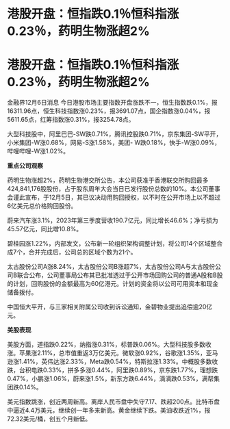# 港股开盘：恒指跌0.1％恒科指涨0.23％，药明生物涨超2%

# 港股开盘：恒指跌0.1％恒科指涨0.23％，药明生物涨超2%

金融界12月6日消息
今日港股市场主要指数开盘涨跌不一，恒生指数跌0.1%，报16311.96点，恒生科技指数涨0.23%，报3691.07点，国企指数涨0.04%，报5611.65点，红筹指数涨0.31%，报3254.78点。

大型科技股中，阿里巴巴-SW跌0.71%，腾讯控股跌0.71%，京东集团-SW平开，小米集团-W涨0.68%，网易-S涨1.58%，美团-
W跌0.18%，快手-W涨0.09%，哔哩哔哩-W涨1.02%。

**重点公司观察**

药明生物涨超2%，药明生物港交所公告，本公司获准于香港联交所购回最多424,841,176股股份，占于股东周年大会当日已发行股份总数的10%。本公司董事会谨此宣布，于12月5日，其已议决动用购回授权，以不时在公开市场上以不超过6亿美元总价格购回股份。

蔚来汽车涨3.1%，2023年第三季度营收190.7亿元，同比增长46.6%；净亏损为45.57亿元，同比增10.8%。

碧桂园涨1.22%，内部发文，公布新一轮组织架构调整计划，将公司14个区域整合成7个，合并完成后，公司总的区域个数为21个。

太古股份公司A涨8.24%，太古股份公司B涨超7%，太古股份公司A与太古股份公司B联合公布，公司董事局公布其已批准透过于公开市场回购公司的普通A股和B股的计划，回购股份的金额最高为60亿港元。计划的资金将以公司可用资本和现金储备拨付。

中国恒大平开，与三家相关附属公司收到诉讼通知，金碧物业提出追偿逾20亿元。

**美股表现**

美股方面，道指跌0.22%，纳指涨0.31%，标普跌0.06%。大型科技股多数收涨。苹果涨2.11%，总市值重返3万亿美元。微软涨0.92%，谷歌涨1.35%，亚马逊涨1.41%，英伟达涨2.33%，Meta跌0.54%，特斯拉涨1.33%。中概股多数收跌，台积电跌0.33%，拼多多涨0.44%，阿里跌0.89%，京东跌1.77%，理想跌0.47%，小鹏涨1.06%，蔚来涨1.5%，新东方跌6.44%，滴滴跌0.53%，满帮集团跌0.14%。

美元指数跳涨，创近两周新高。离岸人民币盘中失守7.17、跌超200点。比特币盘中逼近4.4万美元，继续创一年多来新高。黄金继续下跌。美油收跌近1%，报72.32美元/桶，创五个月新低。

